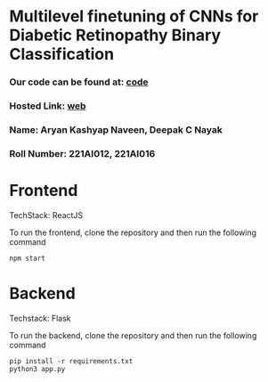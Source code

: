 # Multilevel finetuning of CNNs for Diabetic Retinopathy Binary Classification

### Our code can be found at: [code](https://github.com/05kashyap/DR_Web)
### Hosted Link: [web](https://05kashyap.github.io/DR_Web/)

### Name: Aryan Kashyap Naveen, Deepak C Nayak
### Roll Number: 221AI012, 221AI016

# Frontend 
TechStack: ReactJS

To run the frontend, clone the repository and then run the following command
```
npm start
```
# Backend
Techstack: Flask

To run the backend, clone the repository and then run the following command
```
pip install -r requirements.txt
python3 app.py
```
